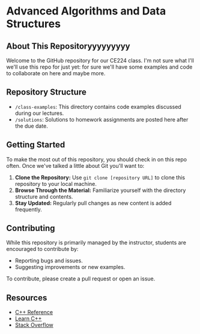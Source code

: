 # Advanced Algorithms and Data Structures

## About This Repositoryyyyyyyyy

Welcome to the GitHub repository for our CE224 class. I'm not sure what I'll we'll use this repo for just yet: for sure we'll have some examples and code to collaborate on here and maybe more.

<!-- ## Course Information

- **Instructor:** Matt Welz
- **Contact Information:** mwelz@fortlewis.edu
- **Class Hours:** MWF 12:20 - 1:15 pm
- **Office Hours:** MW 1:30  -->

## Repository Structure

- `/class-examples`: This directory contains code examples discussed during our lectures.
- `/solutions`: Solutions to homework assignments are posted here after the due date.

## Getting Started

To make the most out of this repository, you should check in on this repo often. Once we've talked a little about Git you'll want to:

1. **Clone the Repository:** Use `git clone [repository URL]` to clone this repository to your local machine.
2. **Browse Through the Material:** Familiarize yourself with the directory structure and contents.
3. **Stay Updated:** Regularly pull changes as new content is added frequently.

## Contributing

While this repository is primarily managed by the instructor, students are encouraged to contribute by:

- Reporting bugs and issues.
- Suggesting improvements or new examples.

To contribute, please create a pull request or open an issue.

## Resources

- [C++ Reference](http://www.cplusplus.com/reference/)
- [Learn C++](https://www.learncpp.com/)
- [Stack Overflow](https://stackoverflow.com/questions/tagged/c++)